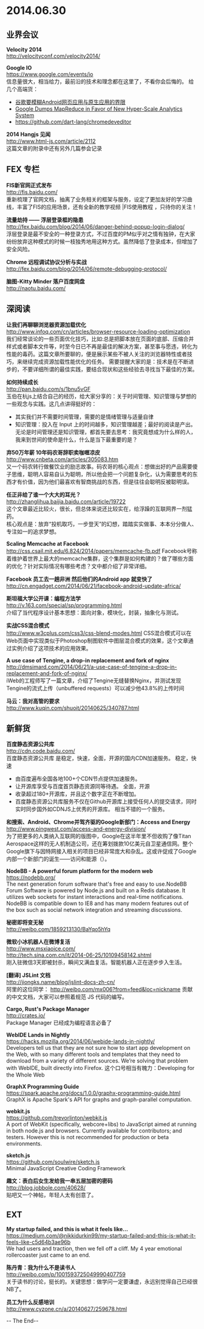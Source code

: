 2014.06.30
========

## 业界会议

**Velocity 2014**  
http://velocityconf.com/velocity2014/  

**Google IO**  
https://www.google.com/events/io  
信息量很大，相当给力，最前沿的技术和理念都在这里了，不看你会后悔的。
给几个高端货： 
- [谷歌要模糊Android网页应用与原生应用的界限](http://techcrunch.cn/2014/06/26/google-blurs-the-line-between-web-and-native-apps-on-android/)
- [Google Dumps MapReduce in Favor of New Hyper-Scale Analytics System](http://www.datacenterknowledge.com/archives/2014/06/25/google-dumps-mapreduce-favor-new-hyper-scale-analytics-system/)
- https://github.com/dart-lang/chromedeveditor

**2014 Hangjs 见闻**  
http://www.html-js.com/article/2112  
这篇文章的附录中还有另外几篇参会记录

## FEX 专栏

**FIS新官网正式发布**  
http://fis.baidu.com/  
重新梳理了官网文档，抽离了业务相关的框架与服务，设定了更加友好的学习曲线，丰富了FIS的应用场景，还有全新的教学视频 |FIS使用教程 ，只待你的关注！

**流量劫持 —— 浮层登录框的隐患**  
http://fex.baidu.com/blog/2014/06/danger-behind-popup-login-dialog/  
浮层登录是最不安全的一种登录方式，不过百度的PM似乎对之情有独钟，在大家纷纷放弃这种模式的时候一枝独秀地用这种方式。虽然降低了登录成本，但增加了安全风险。

**Chrome 远程调试协议分析与实战**  
http://fex.baidu.com/blog/2014/06/remote-debugging-protocol/  

**脑图-Kitty Minder 落户百度网盘**  
http://naotu.baidu.com/  

## 深阅读

**让我们再聊聊浏览器资源加载优化**  
http://www.infoq.com/cn/articles/browser-resource-loading-optimization  
我们经常谈论的一些页面优化技巧，比如:总是把脚本放在页面的底部、压缩合并样式或者脚本文件等，时至今日已不再是最佳的解决方案，甚至事与愿违，转化为性能的毒药。这篇文章所要聊的，便是展示某些不被人关注的浏览器特性或者技巧，来继续完成资源加载性能优化的任务。
需要提醒大家的是：技术是在不断进步的，不要详细所谓的最佳实践，要结合现状和这些经验去寻找当下最佳的方案。

**如何持续成长**  
http://pan.baidu.com/s/1bnu5vGF  
玉伯在杭js上结合自己的经历，给大家分享的：关于时间管理、知识管理与梦想的一些观念与实践。这几点讲得挺好的：
- 其实我们并不需要时间管理，需要的是情绪管理与适量自律
- 知识管理：投入在 Input 上的时间越多，知识管理越差；最好的阅读是产出。
无论是时间管理还是知识管理，都首先要去思考：我究竟想成为什么样的人，我来到世间的使命是什么，什么是当下最重要的是？

**弃50万年薪 10年码农哥辞职卖咖喱凉皮**  
http://www.cnbeta.com/articles/305083.htm  
又一个码农转行做餐饮业的励志故事。码农哥的核心观点：想做出好的产品需要傻子思维，聪明人容易自认为聪明，所以他会把一个问题复杂化，认为需要思考的东西才有价值，因为他们最喜欢有智商挑战的东西，但是往往会聪明反被聪明误。

**任正非给了谁一个大大的耳光？**  
http://zhanglihua.baijia.baidu.com/article/19722  
这个文章最近比较火，很长，但总体来说还比较实在，给浮躁的互联网界一剂猛药。  
核心观点是：放弃“投机取巧，一步登天”的幻想，踏踏实实做事、本本分分做人、专注如一的追求梦想。

**Scaling Memcache at Facebook**  
http://css.csail.mit.edu/6.824/2014/papers/memcache-fb.pdf  Facebook号称着维护着世界上最大的memcache集群，这个集群是如何构建的？做了哪些方面的优化？针对实际情况有哪些考虑？文中都介绍了非常详细。  

**Facebook 员工去一趟非洲 然后他们的Android app 就变快了**  
http://cn.engadget.com/2014/06/21/facebook-android-update-africa/  

**斯坦福大学公开课：编程方法学**  
http://v.163.com/special/sp/programming.html  
介绍了当代程序设计基本思想：面向对象，模块化，封装，抽象化与测试。  

**实战CSS混合模式**  
http://www.w3cplus.com/css3/css-blend-modes.html  CSS混合模式可以在Web页面中实现类似于Photoshop制图软件中图层混合模式的效果，这个文章通过实例介绍了这项技术的应用效果。

**A use case of Tengine, a drop-in replacement and fork of nginx**  
http://dmsimard.com/2014/06/21/a-use-case-of-tengine-a-drop-in-replacement-and-fork-of-nginx/  
iWeb的工程师写了一篇文章，介绍了Tengine无缝替换Nginx，并测试发现Tengine的流式上传（unbuffered requests）可以减少他43.8%的上传时间  

**马云：我对高管的要求**  
http://www.kuqin.com/shuoit/20140625/340787.html  

## 新鲜货  

**百度静态资源公共库**  
http://cdn.code.baidu.com/  
百度静态资源公共库 是稳定，快速，全面，开源的国内CDN加速服务。
稳定，快速
- 由百度遍布全国各地100+个CDN节点提供加速服务。
- 让开源库享受与百度首页静态资源同等待遇。
全面，开源
- 收录超过180+开源库，并且这个数字正在不断增加。
- 百度静态资源公共库服务不仅在Github开源库上接受任何人的提交请求，同时实时同步国外如CDNJS上优秀的开源库。 
相当不错的一个服务。

**和搜索、Android、Chrome并驾齐驱的Google新部门：Access and Energy**  
http://www.pingwest.com/access-and-energy-division/  
为了把更多的人类纳入互联网的版图中，Google在这半年里不但收购了像Titan Aerospace这样的无人机制造公司，还在筹划拨款10亿美元自卫星通信网。整个Google旗下与因特网接入相关的项目已经非常庞大和杂乱。这或许促成了Google内部一个新部门的诞生——访问和能源（）。  

**NodeBB - A powerful forum platform for the modern web**  
https://nodebb.org/  
The next generation forum software that's free and easy to use.NodeBB Forum Software is powered by Node.js and built on a Redis database. It utilizes web sockets for instant interactions and real-time notifications. NodeBB is compatible down to IE8 and has many modern features out of the box such as social network integration and streaming discussions.

**秘密即将变无秘**  
http://weibo.com/1859213130/BaYqo5hYq  

**微软小冰机器人在微博复活**  
http://www.msxiaoice.com/  
http://tech.sina.com.cn/it/2014-06-25/10109458142.shtml  
刚入驻微信3天即被封杀，瞬间又满血复活。智能机器人正在逐步步入生活。

**[翻译] JSLint 文档**  
http://jiongks.name/blog/jslint-docs-zh-cn/  
阿里的这位同学： http://weibo.com/mx006?from=feed&loc=nickname  贡献的中文文档，大家可以参照着规范 JS 代码的编写。

**Cargo, Rust's Package Manager**  
http://crates.io/  
Package Manager 已经成为编程语言必备了

**WebIDE Lands in Nightly**  
https://hacks.mozilla.org/2014/06/webide-lands-in-nightly/  
Developers tell us that they are not sure how to start app development on the Web, with so many different tools and templates that they need to download from a variety of different sources. We’re solving that problem with WebIDE, built directly into Firefox. 
这个口号相当有魄力：Developing for the Whole Web

**GraphX Programming Guide**  
https://spark.apache.org/docs/1.0.0/graphx-programming-guide.html  
GraphX is Apache Spark's API for graphs and graph-parallel computation.  

**webkit.js**  
https://github.com/trevorlinton/webkit.js  
A port of WebKit (specifically, webcore+libs) to JavaScript aimed at running in both node.js and browsers. Currently available for contributors; and testers. However this is not recommended for production or beta environments.

**sketch.js**  
https://github.com/soulwire/sketch.js  
Minimal JavaScript Creative Coding Framework  

**趣文：表白后女生发给我一串五层加密的密码**  
http://blog.jobbole.com/40628/  
贴吧又一个神帖，年轻人太有创意了。 


## EXT
**My startup failed, and this is what it feels like…**  
https://medium.com/@nikkidurkin99/my-startup-failed-and-this-is-what-it-feels-like-c5d64b3ae96b  
We had users and traction, then we fell off a cliff. My 4 year emotional rollercoaster just came to an end.

**陈丹青：我为什么不是读书人**  
http://weibo.com/p/1001593725049990407759  
关于读书的讨论，挺长的。关键思想：做学问一定要谦虚，永远别觉得自己已经很NB了。

**员工为什么反感培训**  
http://www.cyzone.cn/a/20140627/259678.html  

-- The End--
